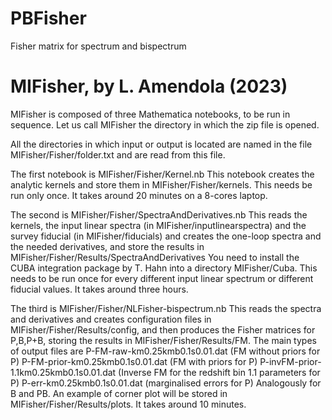 # PBFisher
Fisher matrix for spectrum and bispectrum

MIFisher, by L. Amendola (2023)
================================

MIFisher is composed of three Mathematica notebooks, to be run in sequence. 
Let us call MIFisher  the directory in which the zip file is opened.

All the directories in which input or output is located are named in the file 
MIFisher/Fisher/folder.txt and are read from this file.

The first notebook is 
MIFisher/Fisher/Kernel.nb
This notebook creates the analytic kernels and store them in MIFisher/Fisher/kernels.
This needs be run only once. It takes around 20 minutes on a 8-cores laptop.

The second is
MIFisher/Fisher/SpectraAndDerivatives.nb
This reads the kernels, the input linear spectra (in MIFisher/inputlinearspectra) 
and the survey fiducial (in MIFisher/fiducials) and creates the one-loop spectra 
and the needed derivatives, and store the results in MIFisher/Fisher/Results/SpectraAndDerivatives
You need to install the CUBA integration package by T. Hahn into a directory MIFisher/Cuba.
This needs to be run once for every different input linear spectrum or different fiducial values.
It takes around three hours.


The third is 
MIFisher/Fisher/NLFisher-bispectrum.nb
This reads the spectra and derivatives and creates configuration files in MIFisher/Fisher/Results/config, 
and then produces the Fisher matrices for P,B,P+B, storing the results in MIFisher/Fisher/Results/FM. 
The main types of output files are
P-FM-raw-km0.25kmb0.1s0.01.dat (FM without priors for P)
P-FM-prior-km0.25kmb0.1s0.01.dat (FM with priors for P)
P-invFM-prior-1.1km0.25kmb0.1s0.01.dat (Inverse FM for the redshift bin 1.1 parameters for P)
P-err-km0.25kmb0.1s0.01.dat (marginalised errors for P)
Analogously for B and PB.
An example of corner plot will be stored in MIFisher/Fisher/Results/plots.
It takes around 10 minutes.

